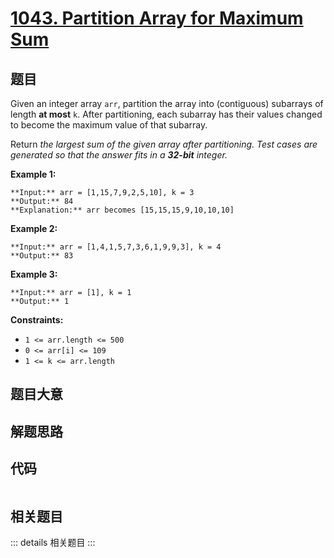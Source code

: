 # [1043. Partition Array for Maximum Sum](https://leetcode.com/problems/partition-array-for-maximum-sum)

## 题目

Given an integer array `arr`, partition the array into (contiguous) subarrays
of length **at most** `k`. After partitioning, each subarray has their values
changed to become the maximum value of that subarray.

Return _the largest sum of the given array after partitioning. Test cases are
generated so that the answer fits in a **32-bit** integer._



**Example 1:**

    
    
    **Input:** arr = [1,15,7,9,2,5,10], k = 3
    **Output:** 84
    **Explanation:** arr becomes [15,15,15,9,10,10,10]
    

**Example 2:**

    
    
    **Input:** arr = [1,4,1,5,7,3,6,1,9,9,3], k = 4
    **Output:** 83
    

**Example 3:**

    
    
    **Input:** arr = [1], k = 1
    **Output:** 1
    



**Constraints:**

  * `1 <= arr.length <= 500`
  * `0 <= arr[i] <= 109`
  * `1 <= k <= arr.length`


## 题目大意

## 解题思路

## 代码

```javascript

```

## 相关题目

::: details 相关题目
:::
